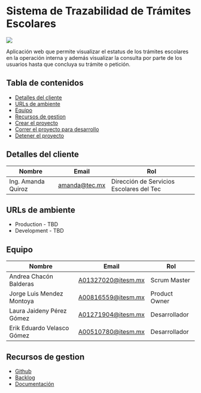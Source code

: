 # Sistema de Trazabilidad de Trámites Escolares

<a href="https://codeclimate.com/github/ProyectoIntegrador2018/stte-backend/maintainability"><img src="https://api.codeclimate.com/v1/badges/f48fbc1b8aaac6df9a12/maintainability" /></a>



Aplicación web que permite visualizar el estatus de los trámites escolares en la operación interna y además visualizar la consulta por parte de los usuarios hasta que concluya su trámite o petición.

## Tabla de contenidos

* [Detalles del cliente](#detalles-del-cliente)
* [URLs de ambiente](#urls-de-ambiente)
* [Equipo](#equipo)
* [Recursos de gestion](#recursos-de-gestion)
* [Crear el proyecto](#crear-el-proyecto)
* [Correr el proyecto para desarrollo](#correr-el-proyecto-para-desarrollo)
* [Detener el proyecto](#detener-el-proyecto)

## Detalles del cliente

| Nombre | Email | Rol |
| ------- | ----- | --- |
| Ing. Amanda Quiroz | amanda@tec.mx | Dirección de Servicios Escolares del Tec |

## URLs de ambiente

* Production - TBD
* Development - TBD

## Equipo

| Nombre | Email | Rol |
| ------- | ----- | --- |
| Andrea Chacón Balderas | A01327020@itesm.mx | Scrum Master |
| Jorge Luis Mendez Montoya | A00816559@itesm.mx | Product Owner |
| Laura Jaideny Pérez Gómez | A01271904@itesm.mx | Desarrollador |
| Erik Eduardo Velasco Gómez | A00510780@itesm.mx | Desarrollador |

## Recursos de gestion

* [Github](https://github.com/ProyectoIntegrador2018/Sistema-de-Trazabilidad-de-Tramites-Escolares)
* [Backlog](https://github.com/ProyectoIntegrador2018/Sistema-de-Trazabilidad-de-Tramites-Escolares/projects/2)
* [Documentación](https://drive.google.com/drive/folders/15AvY0wG4RHUDM6egkHuAgLJnr3TcDuRj?usp=sharing)
